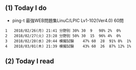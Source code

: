 ## (1) Today I do

- ping-t 最強WEB問題集LinuC/LPIC Lv1-102(Ver4.0) 60問

```
1	2018/02/26(月) 21:41	分野別	30%	30	9	98%	2%	0%
2	2018/02/27(火) 23:28	分野別	50%	30	15	96%	4%	0%
3	2018/02/28(水) 20:44	模擬試験	47%	60	28	91%	8%	1%
4	2018/03/01(木) 21:39	模擬試験	43%	60	26	87%	12%	1%
```

## (2) Today I read

